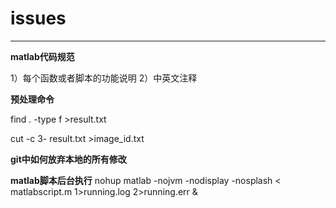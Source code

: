 # issues
---

**matlab代码规范**

1）每个函数或者脚本的功能说明
2）中英文注释



**预处理命令**

 find . -type f >result.txt

 cut -c 3- result.txt >image_id.txt


**git中如何放弃本地的所有修改**


**matlab脚本后台执行**
nohup matlab -nojvm -nodisplay -nosplash < matlabscript.m 1>running.log 2>running.err &